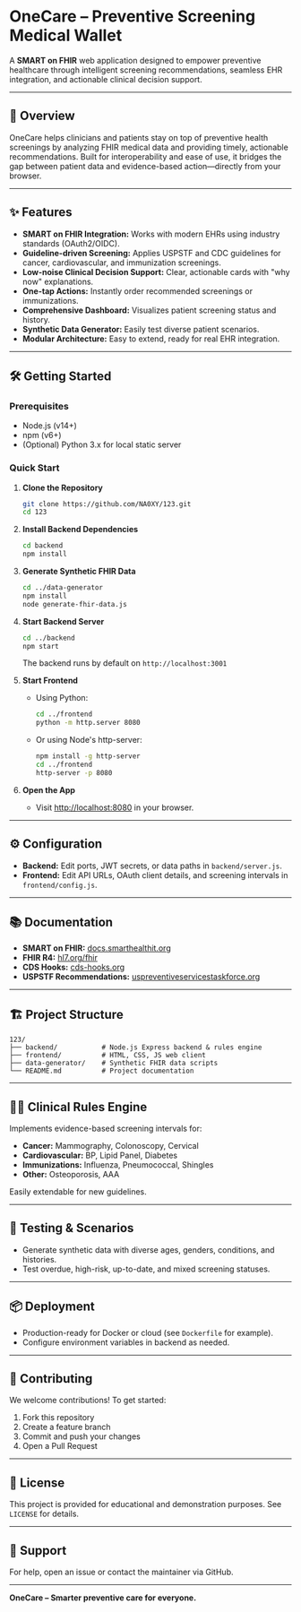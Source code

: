 # OneCare – Preventive Screening Medical Wallet

A **SMART on FHIR** web application designed to empower preventive healthcare through intelligent screening recommendations, seamless EHR integration, and actionable clinical decision support.

---

## 🚀 Overview

OneCare helps clinicians and patients stay on top of preventive health screenings by analyzing FHIR medical data and providing timely, actionable recommendations. Built for interoperability and ease of use, it bridges the gap between patient data and evidence-based action—directly from your browser.

---

## ✨ Features

- **SMART on FHIR Integration:** Works with modern EHRs using industry standards (OAuth2/OIDC).
- **Guideline-driven Screening:** Applies USPSTF and CDC guidelines for cancer, cardiovascular, and immunization screenings.
- **Low-noise Clinical Decision Support:** Clear, actionable cards with "why now" explanations.
- **One-tap Actions:** Instantly order recommended screenings or immunizations.
- **Comprehensive Dashboard:** Visualizes patient screening status and history.
- **Synthetic Data Generator:** Easily test diverse patient scenarios.
- **Modular Architecture:** Easy to extend, ready for real EHR integration.

---

## 🛠️ Getting Started

### Prerequisites

- Node.js (v14+)
- npm (v6+)
- (Optional) Python 3.x for local static server

### Quick Start

1. **Clone the Repository**
    ```bash
    git clone https://github.com/NA0XY/123.git
    cd 123
    ```

2. **Install Backend Dependencies**
    ```bash
    cd backend
    npm install
    ```

3. **Generate Synthetic FHIR Data**
    ```bash
    cd ../data-generator
    npm install
    node generate-fhir-data.js
    ```

4. **Start Backend Server**
    ```bash
    cd ../backend
    npm start
    ```
    The backend runs by default on `http://localhost:3001`

5. **Start Frontend**
    - Using Python:
      ```bash
      cd ../frontend
      python -m http.server 8080
      ```
    - Or using Node's http-server:
      ```bash
      npm install -g http-server
      cd ../frontend
      http-server -p 8080
      ```

6. **Open the App**
    - Visit [http://localhost:8080](http://localhost:8080) in your browser.

---

## ⚙️ Configuration

- **Backend:** Edit ports, JWT secrets, or data paths in `backend/server.js`.
- **Frontend:** Edit API URLs, OAuth client details, and screening intervals in `frontend/config.js`.

---

## 📚 Documentation

- **SMART on FHIR:** [docs.smarthealthit.org](https://docs.smarthealthit.org/)
- **FHIR R4:** [hl7.org/fhir](https://www.hl7.org/fhir/)
- **CDS Hooks:** [cds-hooks.org](https://cds-hooks.org/)
- **USPSTF Recommendations:** [uspreventiveservicestaskforce.org](https://www.uspreventiveservicestaskforce.org/)

---

## 🏗️ Project Structure

```
123/
├── backend/           # Node.js Express backend & rules engine
├── frontend/          # HTML, CSS, JS web client
├── data-generator/    # Synthetic FHIR data scripts
└── README.md          # Project documentation
```

---

## 👩‍⚕️ Clinical Rules Engine

Implements evidence-based screening intervals for:
- **Cancer:** Mammography, Colonoscopy, Cervical
- **Cardiovascular:** BP, Lipid Panel, Diabetes
- **Immunizations:** Influenza, Pneumococcal, Shingles
- **Other:** Osteoporosis, AAA

Easily extendable for new guidelines.

---

## 🧪 Testing & Scenarios

- Generate synthetic data with diverse ages, genders, conditions, and histories.
- Test overdue, high-risk, up-to-date, and mixed screening statuses.

---

## 📦 Deployment

- Production-ready for Docker or cloud (see `Dockerfile` for example).
- Configure environment variables in backend as needed.

---

## 🤝 Contributing

We welcome contributions! To get started:
1. Fork this repository
2. Create a feature branch
3. Commit and push your changes
4. Open a Pull Request

---

## 📄 License

This project is provided for educational and demonstration purposes. See `LICENSE` for details.

---

## 📧 Support

For help, open an issue or contact the maintainer via GitHub.

---

**OneCare – Smarter preventive care for everyone.**